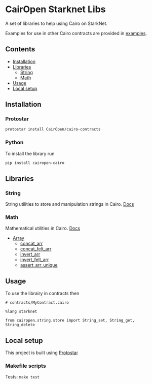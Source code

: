 # CairOpen Starknet Libs

A set of libraries to help using Cairo on StarkNet.

Examples for use in other Cairo contracts are provided in [examples](examples).

## Contents

- [Installation](#installation)
- [Libraries](#libraries)
  - [String](#string)
  - [Math](#math)
- [Usage](#usage)
- [Local setup](#local-setup)

## Installation

### Protostar

```bash
protostar install CairOpen/cairo-contracts
```

### Python

To install the library run

```bash
pip install cairopen-cairo
```

## Libraries

### String

String utilities to store and manipulation strings in Cairo. [Docs](src/cairopen/string/)

### Math

Mathematical utilities in Cairo. [Docs](src/cairopen/math/)

- [Array](src/cairopen/math/README.md#array)
  - [concat_arr](src/cairopen/math/README.md#concatenation-concat_arr)
  - [concat_felt_arr](src/cairopen/math/README.md#felt-only-concatenation-concat_felt_arr)
  - [invert_arr](src/cairopen/math/README.md#inversion-invert_arr)
  - [invert_felt_arr](src/cairopen/math/README.md#felt-only-inversion-invert_felt_arr)
  - [assert_arr_unique](src/cairopen/math/README.md#uniqueness-assert_arr_unique)

## Usage

To use the librairy in contracts then

```cairo
# contracts/MyContract.cairo

%lang starknet

from cairopen.string.store import String_set, String_get, String_delete
```

## Local setup

This project is built using [Protostar](https://docs.swmansion.com/protostar/)

### Makefile scripts

Tests: `make test`
